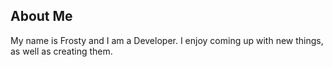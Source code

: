## About Me

My name is Frosty and I am a Developer. I enjoy coming up with new things, as well as creating them.
